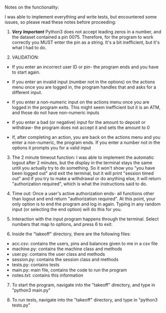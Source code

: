Notes on the functionality:

I was able to implement everything and write tests, but encountered some issues, so please read these notes before proceeding:

1. ***Very Important*** 
Python3 does not accept leading zeros in a number, and the dataset contained a pin 0075.
Therefore, for the program to work correctly you MUST enter the pin as a string. It's a bit inefficient, but it's what I had to do.

2. VALIDATION: 
- If you enter an incorrect user ID or pin- the program ends and you have to start again.

- If you enter an invalid input (number not in the options)  on the actions menu once you are logged in, the program handles that and asks for a different input.

- If you enter a non-numeric input on the actions menu once you are logged in the program exits. This might seem inefficient but it is an ATM, and those do not have non-numeric inputs 

- If you enter a bad (or negative) input for the amount to deposit or withdraw- the program does not accept it and sets the amount to 0

- If, after completing an action, you are back on the actions menu and you enter a non-numeric, the program ends. If you enter a number not in the options it prompts you for a valid input


3. The 2 minute timeout function: I was able to implement the automatic logout after 2 minutes, but the display in the terminal stays the same until you actually try to do something. So it won't show you "you have been logged out" and exit the terminal, but it will print "session timed out" and if you try to make a withdrawal or do anything else, it will return "authorization required", which is what the instructions said to do. 

4. Time out: Once a user's active authorization ends- all functions other than logout and end return "authorization required". At this point, your only option is to end the program and log in again. Typing in any random input (or selecting the end option) will do this for you. 

5. Interaction with the input program happens through the terminal. Select numbers that map to options, and press 6 to exit.

6. Inside the "takeoff" directory, there are the following files:
- acc.csv: contains the users, pins and balances given to me in a csv file
- machine.py: contains the machine class and methods
- user.py: contains the user class and methods
- session.py: contains the session class and methods
- tests.py: contains tests
- main.py: main file, contains the code to run the program
- notes.txt: contains this information

7. To start the program, navigate into the "takeoff" directory, and type in "python3 main.py"

8. To run tests, navigate into the "takeoff" directory, and type in "python3 tests.py"


